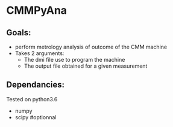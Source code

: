 # CMMPyAna

## Goals:
  - perform metrology analysis of outcome of the CMM machine
  - Takes 2 arguments:
     - The dmi file use to program the machine
     - The output file obtained for a given measurement

## Dependancies:
  Tested on python3.6
  - numpy
  - scipy #optionnal


